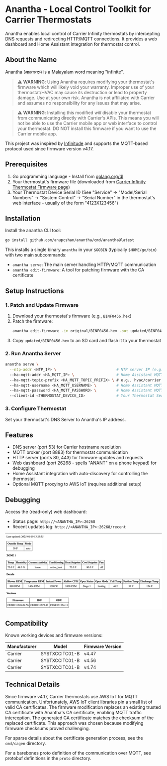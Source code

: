 # Anantha - Local Control Toolkit for Carrier Thermostats

Anantha enables local control of Carrier Infinity thermostats by intercepting DNS requests and redirecting HTTP/MQTT connections. It provides a web dashboard and Home Assistant integration for thermostat control.

## About the Name

Anantha (അനന്ത) is a Malayalam word meaning "infinite".

> ⚠️ **WARNING**: Using Anantha requires modifying your thermostat's firmware which will likely void your warranty. Improper use of your thermostat/HVAC may cause its destruction or lead to property damage. Use at your own risk. Anantha is not affiliated with Carrier and assumes no responsibility for any issues that may arise.

> ⚠️ **WARNING**: Installing this modified *will* disable your thermostat from communicating directly with Carrier's APIs. This means you will not be able to use the Carrier mobile app or web interface to control your thermostat. DO NOT install this firmware if you want to use the Carrier mobile app.

This project was inspired by [Infinitude](https://github.com/nebulous/infinitude) and supports the MQTT-based protocol used since firmware version v4.17.

## Prerequisites

1. Go programming language - Install from [golang.org/dl](http://golang.org/dl)
2. Your thermostat's firmware file (downloaded from [Carrier Infinity Thermostat Firmware page](https://www.myinfinitytouch.carrier.com/Infinity/Downloads))
3. Your Thermostat Device Serial ID (See "Service" -> "Model/Serial Numbers" -> "System Control" -> "Serial Number" in the thermostat's web interface - usually of the form "4123X123456")

## Installation

Install the anantha CLI tool:
```bash
go install github.com/anupcshan/anantha/cmd/anantha@latest
```

This installs a single binary `anantha` in your `$GOBIN` (typically `$HOME/go/bin`) with two main subcommands:
- `anantha serve`: The main server handling HTTP/MQTT communication
- `anantha edit-firmware`: A tool for patching firmware with the CA certificate

## Setup Instructions

### 1. Patch and Update Firmware

1. Download your thermostat's firmware (e.g., `BINF0456.hex`)
2. Patch the firmware:
   ```bash
   anantha edit-firmware -in original/BINF0456.hex -out updated/BINF0456.hex
   ```
3. Copy `updated/BINF0456.hex` to an SD card and flash it to your thermostat

### 2. Run Anantha Server

```bash
anantha serve \
  --ntp-addr <NTP_IP> \                           # NTP server IP (e.g., 192.168.86.1)
  --ha-mqtt-addr <HA_MQTT_IP> \                   # Home Assistant MQTT server IP
  --ha-mqtt-topic-prefix <HA_MQTT_TOPIC_PREFIX> \ # e.g., hvac/carrier
  --ha-mqtt-username <HA_MQTT_USERNAME> \         # Home Assistant MQTT username
  --ha-mqtt-password <HA_MQTT_PASSWORD> \         # Home Assistant MQTT password
  --client-id <THERMOSTAT_DEVICE_ID>              # Your Thermostat Serial ID
```

### 3. Configure Thermostat

Set your thermostat's DNS Server to Anantha's IP address.

## Features

- DNS server (port 53) for Carrier hostname resolution
- MQTT broker (port 8883) for thermostat communication
- HTTP server (ports 80, 443) for firmware updates and requests
- Web dashboard (port 26268 - spells "ANANT" on a phone keypad) for debugging
- Home Assistant integration with auto-discovery for controlling the thermostat
- Optional MQTT proxying to AWS IoT (requires additional setup)

## Debugging

Access the (read-only) web dashboard:
- Status page: `http://<ANANTHA_IP>:26268`
- Recent updates log: `http://<ANANTHA_IP>:26268/recent`

![Dashboard](dashboard.png)

## Compatibility

Known working devices and firmware versions:

| Manufacturer | Model | Firmware Version |
|-------------|-------|------------------|
| Carrier | SYSTXCCITC01-B | v4.47 |
| Carrier | SYSTXCCITC01-B | v4.56 |
| Carrier | SYSTXCCITC01-B | v4.74 |

## Technical Details

Since firmware v4.17, Carrier thermostats use AWS IoT for MQTT communication. Unfortunately, AWS IoT client libraries pin a small list of valid CA certificates. The firmware modification replaces an existing trusted CA certificate with Anantha's CA certificate, enabling MQTT traffic interception. The generated CA certificate matches the checksum of the replaced certificate. This approach was chosen because modifying firmware checksums proved challenging.

For sparse details about the certificate generation process, see the `cmd/cagen` directory.

For a barebones proto definition of the communication over MQTT, see protobuf definitions in the `proto` directory.

